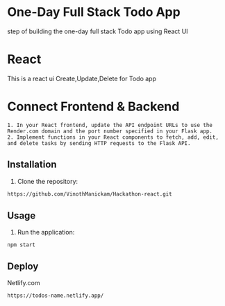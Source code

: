 # One-Day Full Stack Todo App
step of building the one-day full stack Todo app using React UI
# React
This is a react ui Create,Update,Delete for Todo app
# Connect Frontend & Backend

    1. In your React frontend, update the API endpoint URLs to use the Render.com domain and the port number specified in your Flask app.
    2. Implement functions in your React components to fetch, add, edit, and delete tasks by sending HTTP requests to the Flask API.
   
## Installation
1. Clone the repository:
   
```bash
https://github.com/VinothManickam/Hackathon-react.git
```

## Usage

1. Run the application:

`npm start`

## Deploy
Netlify.com

```bash
https://todos-name.netlify.app/
```
